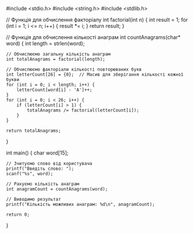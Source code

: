 #include <stdio.h>
#include <string.h>
#include <stdlib.h>

// Функція для обчислення факторіалу
int factorial(int n) {
    int result = 1;
    for (int i = 1; i <= n; i++) {
        result *= i;
    }
    return result;
}

// Функція для обчислення кількості анаграм
int countAnagrams(char* word) {
    int length = strlen(word);

    // Обчислюємо загальну кількість анаграм
    int totalAnagrams = factorial(length);

    // Обчислюємо факторіали кількості повторюваних букв
    int letterCount[26] = {0};  // Масив для зберігання кількості кожної букви
    for (int i = 0; i < length; i++) {
        letterCount[word[i] - 'A']++;
    }
    for (int i = 0; i < 26; i++) {
        if (letterCount[i] > 1) {
            totalAnagrams /= factorial(letterCount[i]);
        }
    }

    return totalAnagrams;
}

int main() {
    char word[15];

    // Зчитуємо слово від користувача
    printf("Введіть слово: ");
    scanf("%s", word);

    // Рахуємо кількість анаграм
    int anagramCount = countAnagrams(word);

    // Виводимо результат
    printf("Кількість можливих анаграм: %d\n", anagramCount);

    return 0;
}
